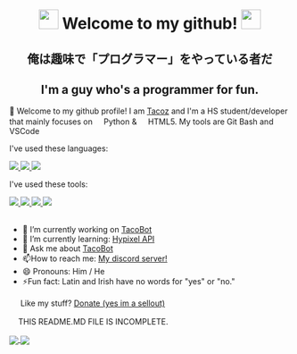 <div align="center">
  <h1>
    <img
      src="https://cdn.discordapp.com/emojis/743099804279898143.gif?v=1"
      width="35px"
    />
    Welcome to my github!
    <img
      src="https://cdn.discordapp.com/emojis/743099804279898143.gif?v=1"
      width="35px"
    />
  </h1>
    <h2>俺は趣味で「プログラマー」をやっている者だ</h2> 
    <h2>I'm a guy who's a programmer for fun.</h2>
</div>

🌟 Welcome to my github profile! I am [Tacoz](https://youtube.com/tacozlmao) and I'm a HS student/developer that mainly focuses on <img src="https://www.python.org/static/opengraph-icon-200x200.png" width="16px">Python & <img src="https://upload.wikimedia.org/wikipedia/commons/thumb/6/61/HTML5_logo_and_wordmark.svg/1200px-HTML5_logo_and_wordmark.svg.png" width="16px">HTML5. My tools are Git Bash and VSCode


I've used these languages:
<div>
  <a href="https://www.python.org/">
    <img src="https://img.shields.io/badge/Python-000000?style=for-the-badge&logo=python">
  </a>
  <a href="https://www.w3schools.com/html/default.asp">
    <img src="https://img.shields.io/badge/HTML5-000000?style=for-the-badge&logo=html5">
  </a>
  <a href="https://www.javascript.com/">
    <img src="https://img.shields.io/badge/JavaScript-000000?style=for-the-badge&logo=javascript">
  </a>
</div>

I've used these tools:
<div>
  <a href="https://code.visualstudio.com/">
    <img src="https://img.shields.io/badge/VS_Code-000000?style=for-the-badge&logo=Visual-Studio-Code&logoColor=0766B7">
  </a>
  <a href="https://git-scm.com/">
    <img src="https://img.shields.io/badge/GIT-000000?style=for-the-badge&logo=git">
  </a>
  <a href="https://github.com/NotTacoz">
    <img src="https://img.shields.io/badge/GITHUB-000000?style=for-the-badge&logo=github">
  </a>
  <a href="https://github.com/psf/black">
    <img src="https://img.shields.io/badge/Black-000000?style=for-the-badge">
  </a>
</div>

<br>

<ul>
    <li>🔭 I’m currently working on <a href="https://github.com/NotTacoz/TacoBot" target="_blank">TacoBot</a></li>
    <li>🌱 I’m currently learning: <a href="https://hypixel.net/threads/guide-using-the-hypixel-api-with-python.2596749/" target="_blank">Hypixel API</a></li>
  <li>💬 Ask me about <a href="https://github.com/NotTacoz/TacoBot" target="_blank">TacoBot</a></li>
    <li>📫How to reach me: <a href="https://discord.io/tacoz" target="_blank">My discord server!</a></li>
    <li>😄 Pronouns: Him / He</li>
    <li>⚡Fun fact: Latin and Irish have no words for "yes" or "no."</li>
</ul>

<img src="https://ibsintelligence.com/wp-content/uploads/2020/05/pp_v_rgb.png" width="16px"/> Like my stuff? [Donate (yes im a sellout)](https://ko-fi.com/tacoz)

<img src="https://media.tenor.com/images/ef1cfa38bfa0d9d01fa77d3166dfa9a9/tenor.gif" width="16px">THIS README.MD FILE IS INCOMPLETE.

  <a href="">
    <img
      align="center"
      src="https://github-readme-stats.vercel.app/api?username=nottacoz&count_private=true&include_all_commits=true&show_icons=true&theme=chartreuse-dark"
    />
  </a>
  <a href="">
    <img
      align="center"
      src="https://github-readme-stats.vercel.app/api/top-langs/?username=nottacoz&layout=compact&theme=chartreuse-dark"
    />
  </a>


  <!--
NotTacoz 2020 DO NOT USE / DISTRUBUTE
--></h1>
